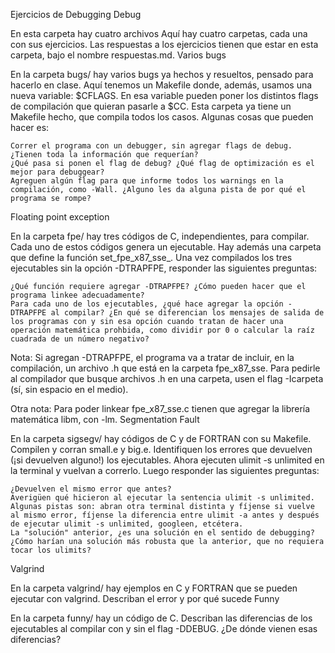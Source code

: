 Ejercicios de Debugging
Debug

En esta carpeta hay cuatro archivos Aquí hay cuatro carpetas, cada una con sus ejercicios. Las respuestas a los ejercicios tienen que estar en esta carpeta, bajo el nombre respuestas.md.
Varios bugs

En la carpeta bugs/ hay varios bugs ya hechos y resueltos, pensado para hacerlo en clase. Aquí tenemos un Makefile donde, además, usamos una nueva variable: $CFLAGS. En esa variable pueden poner los distintos flags de compilación que quieran pasarle a $CC. Esta carpeta ya tiene un Makefile hecho, que compila todos los casos. Algunas cosas que pueden hacer es:

    Correr el programa con un debugger, sin agregar flags de debug. ¿Tienen toda la información que requerían?
    ¿Qué pasa si ponen el flag de debug? ¿Qué flag de optimización es el mejor para debuggear?
    Agreguen algún flag para que informe todos los warnings en la compilación, como -Wall. ¿Alguno les da alguna pista de por qué el programa se rompe?

Floating point exception

En la carpeta fpe/ hay tres códigos de C, independientes, para compilar. Cada uno de estos códigos genera un ejecutable. Hay además una carpeta que define la función set_fpe_x87_sse_. Una vez compilados los tres ejecutables sin la opción -DTRAPFPE, responder las siguientes preguntas:

    ¿Qué función requiere agregar -DTRAPFPE? ¿Cómo pueden hacer que el programa linkee adecuadamente?
    Para cada uno de los ejecutables, ¿qué hace agregar la opción -DTRAPFPE al compilar? ¿En qué se diferencian los mensajes de salida de los programas con y sin esa opción cuando tratan de hacer una operación matemática prohbida, como dividir por 0 o calcular la raíz cuadrada de un número negativo?

Nota: Si agregan -DTRAPFPE, el programa va a tratar de incluir, en la compilación, un archivo .h que está en la carpeta fpe_x87_sse. Para pedirle al compilador que busque archivos .h en una carpeta, usen el flag -Icarpeta (sí, sin espacio en el medio).

Otra nota: Para poder linkear fpe_x87_sse.c tienen que agregar la librería matemática libm, con -lm.
Segmentation Fault

En la carpeta sigsegv/ hay códigos de C y de FORTRAN con su Makefile. Compilen y corran small.e y big.e. Identifiquen los errores que devuelven (¡si devuelven alguno!) los ejecutables. Ahora ejecuten ulimit -s unlimited en la terminal y vuelvan a correrlo. Luego responder las siguientes preguntas:

    ¿Devuelven el mismo error que antes?
    Averigüen qué hicieron al ejecutar la sentencia ulimit -s unlimited. Algunas pistas son: abran otra terminal distinta y fíjense si vuelve al mismo error, fíjense la diferencia entre ulimit -a antes y después de ejecutar ulimit -s unlimited, googleen, etcétera.
    La "solución" anterior, ¿es una solución en el sentido de debugging?
    ¿Cómo harían una solución más robusta que la anterior, que no requiera tocar los ulimits?

Valgrind

En la carpeta valgrind/ hay ejemplos en C y FORTRAN que se pueden ejecutar con valgrind. Describan el error y por qué sucede
Funny

En la carpeta funny/ hay un código de C. Describan las diferencias de los ejecutables al compilar con y sin el flag -DDEBUG. ¿De dónde vienen esas diferencias?
